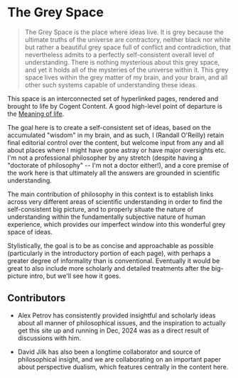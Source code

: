 # The Grey Space

> The Grey Space is the place where ideas live. It is grey because the ultimate truths of the universe are contractory, neither black nor white but rather a beautiful grey space full of conflict and contradiction, that nevertheless admits to a perfectly self-consistent overall level of understanding. There is nothing mysterious about this grey space, and yet it holds all of the mysteries of the universe within it. This grey space lives within the grey matter of my brain, and your brain, and all other such systems capable of understanding these ideas.

This space is an interconnected set of hyperlinked pages, rendered and brought to life by Cogent Content. A good high-level point of departure is the [Meaning of life](content/meaning-of-life.md).

The goal here is to create a self-consistent set of ideas, based on the accumulated "wisdom" in my brain, and as such, I (Randall O'Reilly) retain final editorial control over the content, but welcome input from any and all about places where I might have gone astray or have major oversights etc. I'm not a professional philosopher by any stretch (despite having a "doctorate of philosophy" -- I'm not a doctor either!), and a core premise of the work here is that ultimately all the answers are grounded in scientific understanding.

The main contribution of philosophy in this context is to establish links across very different areas of scientific understanding in order to find the self-consistent big picture, and to properly situate the nature of understanding within the fundamentally subjective nature of human experience, which provides our imperfect window into this wonderful grey space of ideas.

Stylistically, the goal is to be as concise and approachable as possible (particularly in the introductory portion of each page), with perhaps a greater degree of informality than is conventional. Eventually it would be great to also include more scholarly and detailed treatments after the big-picture intro, but we'll see how it goes.

## Contributors

* Alex Petrov has consistently provided insightful and scholarly ideas about all manner of philosophical issues, and the inspiration to actually get this site up and running in Dec, 2024 was as a direct result of discussions with him.

* David Jilk has also been a longtime collaborator and source of philosophical insight, and we are collaborating on an important paper about perspective dualism, which features centrally in the content here.


